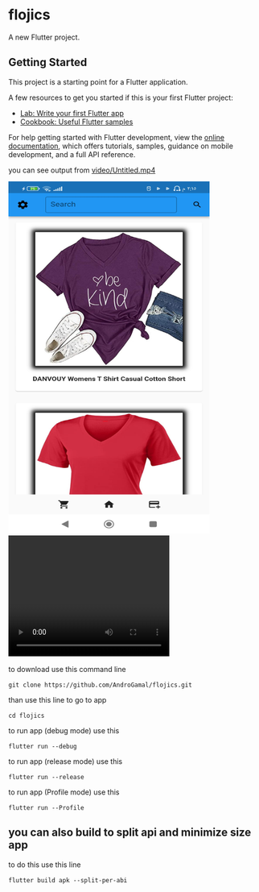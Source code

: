 # flojics

A new Flutter project.

## Getting Started

This project is a starting point for a Flutter application.

A few resources to get you started if this is your first Flutter project:

- [Lab: Write your first Flutter app](https://docs.flutter.dev/get-started/codelab)
- [Cookbook: Useful Flutter samples](https://docs.flutter.dev/cookbook)

For help getting started with Flutter development, view the
[online documentation](https://docs.flutter.dev/), which offers tutorials,
samples, guidance on mobile development, and a full API reference.


you can see output from
[video/Untitled.mp4](https://github.com/AndroGamal/flojics/blob/main/video/Untitled.mp4)

<img src="https://github.com/AndroGamal/flojics/blob/main/video/Screenshot_%D9%A2%D9%A0%D9%A2%D9%A3-%D9%A0%D9%A1-%D9%A1%D9%A8-%D9%A1%D9%A4-%D9%A1%D9%A5-%D9%A3%D9%A8-%D9%A4%D9%A4%D9%A2_com.example.flojics.jpg" alt="Girl in a jacket" width="400" height="700"> 


 <video width="320" height="240" controls>
  <source src="https://github.com/AndroGamal/flojics/blob/main/video/Untitled.mp4" type="video/mp4">
Your browser does not support the video tag.
</video> 


to download use this command line
```
git clone https://github.com/AndroGamal/flojics.git
```
than use this line to go to app
```
cd flojics
```
to run app (debug mode) use this 
```
flutter run --debug
```
to run app (release mode) use this 
```
flutter run --release
```
to run app (Profile mode) use this 
```
flutter run --Profile
```
## you can also build to split api and minimize size app 
to do this use this line
```
flutter build apk --split-per-abi
```
